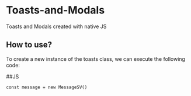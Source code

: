 # Toasts-and-Modals
Toasts and Modals created with native JS

## How to use?
To create a new instance of the toasts class, we can execute the following code:

##JS

`const message = new MessageSV()`